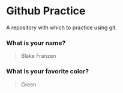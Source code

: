 # Github Practice

A repository with which to practice using git.

### What is your name?

> Blake Franzen


### What is your favorite color?

> Green
